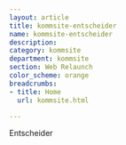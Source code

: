 ```yaml
---
layout: article
title: kommsite-entscheider
name: kommsite-entscheider
description: 
category: kommsite
department: kommsite
section: Web Relaunch
color_scheme: orange
breadcrumbs:
- title: Home
  url: kommsite.html

---
```


Entscheider